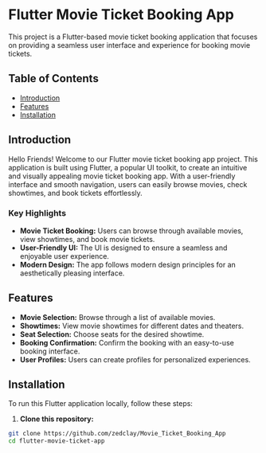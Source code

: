 # Flutter Movie Ticket Booking App

This project is a Flutter-based movie ticket booking application that focuses on providing a seamless user interface and experience for booking movie tickets.

## Table of Contents

- [Introduction](#introduction)
- [Features](#features)
- [Installation](#installation)



## Introduction

Hello Friends! Welcome to our Flutter movie ticket booking app project. This application is built using Flutter, a popular UI toolkit, to create an intuitive and visually appealing movie ticket booking app. With a user-friendly interface and smooth navigation, users can easily browse movies, check showtimes, and book tickets effortlessly.

### Key Highlights

- **Movie Ticket Booking:** Users can browse through available movies, view showtimes, and book movie tickets.
- **User-Friendly UI:** The UI is designed to ensure a seamless and enjoyable user experience.
- **Modern Design:** The app follows modern design principles for an aesthetically pleasing interface.

## Features

- **Movie Selection:** Browse through a list of available movies.
- **Showtimes:** View movie showtimes for different dates and theaters.
- **Seat Selection:** Choose seats for the desired showtime.
- **Booking Confirmation:** Confirm the booking with an easy-to-use booking interface.
- **User Profiles:** Users can create profiles for personalized experiences.

## Installation

To run this Flutter application locally, follow these steps:

1. **Clone this repository:**

```bash
git clone https://github.com/zedclay/Movie_Ticket_Booking_App
cd flutter-movie-ticket-app